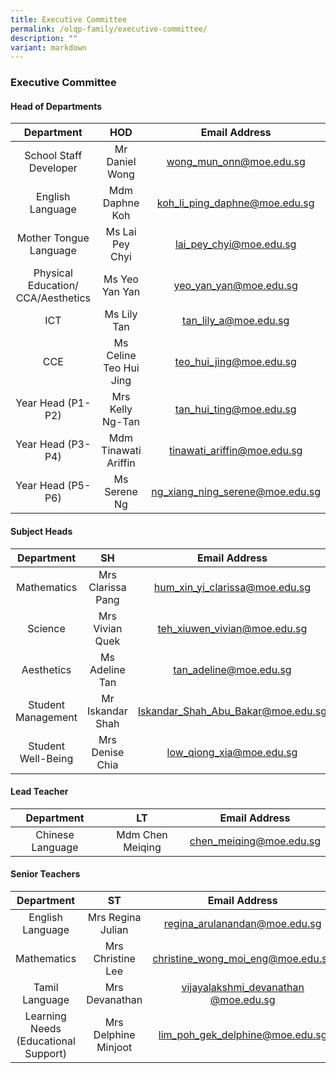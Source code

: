 ```yaml
---
title: Executive Committee
permalink: /olqp-family/executive-committee/
description: ""
variant: markdown
---
```

### Executive Committee

#### Head of Departments

| Department 	| HOD 	| Email Address 	|
|:---:	|:---:	|:---:	|
| School Staff Developer 	| Mr Daniel Wong 	| [wong_mun_onn@moe.edu.sg](mailto:wong_mun_onn@moe.edu.sg) 	|
| English Language 	| Mdm Daphne Koh 	| [koh_li_ping_daphne@moe.edu.sg](mailto: ) 	|
| Mother Tongue Language 	| Ms Lai Pey Chyi 	| [lai_pey_chyi@moe.edu.sg](mailto:lai_pey_chyi@moe.edu.sg) 	|
| Physical Education/ CCA/Aesthetics 	| Ms Yeo Yan Yan  	| [yeo_yan_yan@moe.edu.sg](mailto:yeo_yan_yan@moe.edu.sg) 	|
| ICT 	| Ms Lily Tan 	| [tan_lily_a@moe.edu.sg](mailto:tan_lily_a@moe.edu.sg)	|
| CCE  	| Ms Celine Teo Hui Jing 	| [teo_hui_jing@moe.edu.sg](mailto:teo_hui_jing@moe.edu.sg)	|
| Year Head (P1-P2) 	| Mrs Kelly Ng-Tan  	| [tan_hui_ting@moe.edu.sg](mailto:tan_hui_ting@moe.edu.sg) 	|
| Year Head (P3-P4) 	| Mdm Tinawati Ariffin 	| [tinawati_ariffin@moe.edu.sg](mailto:tinawati_ariffin@moe.edu.sg)	|
| Year Head (P5-P6) 	| Ms Serene Ng 	| [ng_xiang_ning_serene@moe.edu.sg](mailto:ng_xiang_ning_serene@moe.edu.sg)	|

#### Subject Heads

| Department | SH | Email Address |
|:---:|:---:|:---:|
| Mathematics | Mrs Clarissa Pang | [hum\_xin\_yi\_clarissa@moe.edu.sg](mailto:hum_xin_yi_clarissa@moe.edu.sg) |
| Science | Mrs Vivian Quek | [teh\_xiuwen\_vivian@moe.edu.sg](mailto:teh_xiuwen_vivian@moe.edu.sg) |
| Aesthetics | Ms Adeline Tan | [tan\_adeline@moe.edu.sg](mailto:tan_adeline@moe.edu.sg) |
| Student Management | Mr Iskandar Shah | [Iskandar\_Shah\_Abu\_Bakar@moe.edu.sg](mailto:Iskandar_Shah_Abu_Bakar@moe.edu.sg) |
| Student Well-Being | Mrs Denise Chia | [low\_qiong\_xia@moe.edu.sg](mailto:low_qiong_xia@moe.edu.sg) |

#### Lead Teacher

| Department 	| LT 	| Email Address 	|
|:---:	|:---:	|:---:	|
| Chinese Language 	| Mdm Chen Meiqing 	| [chen_meiqing@moe.edu.sg](mailto:chen_meiqing@moe.edu.sg) 	|

#### Senior Teachers

| Department | ST | Email Address |
|:---:|:---:|:---:|
| English Language | Mrs Regina Julian | [regina\_arulanandan@moe.edu.sg](mailto:regina_arulanandan@moe.edu.sg) |
| Mathematics | Mrs Christine Lee | [christine\_wong\_moi\_eng@moe.edu.sg](mailto:christine_wong_moi_eng@moe.edu.sg) |
| Tamil Language | Mrs Devanathan | [vijayalakshmi\_devanathan @moe.edu.sg](mailto:vijayalakshmi_devanathan%20@moe.edu.sg) |
| Learning Needs (Educational Support) | Mrs Delphine Minjoot | [lim\_poh\_gek\_delphine@moe.edu.sg](mailto:lim_poh_gek_delphine@moe.edu.sg) |
